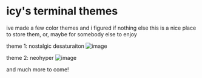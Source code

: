 # icy's terminal themes
ive made a few color themes and i figured if nothing else this is a nice place to store them, or, maybe for somebody else to enjoy


theme 1: nostalgic desaturaiton
![image](https://i.imgur.com/oBVpSYl.png)

theme 2: neohyper
![image](https://i.imgur.com/5xnTrcT.png)

and much more to come!
